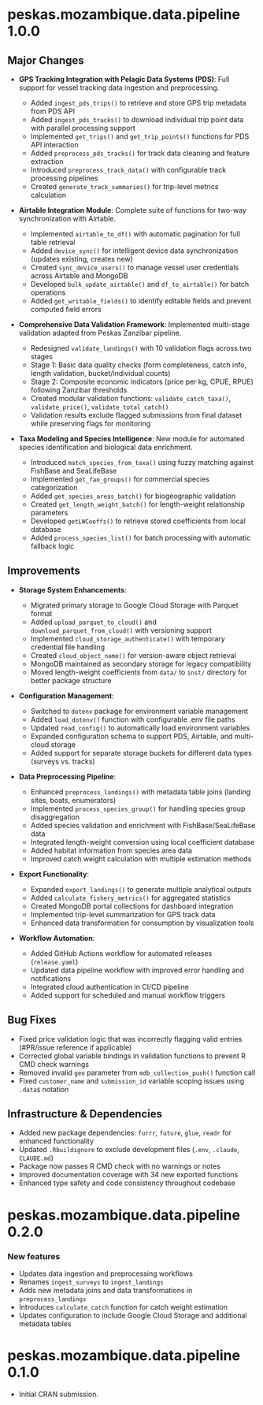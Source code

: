 # peskas.mozambique.data.pipeline 1.0.0

## Major Changes

* **GPS Tracking Integration with Pelagic Data Systems (PDS)**: Full support for vessel tracking data ingestion and preprocessing.
  * Added `ingest_pds_trips()` to retrieve and store GPS trip metadata from PDS API
  * Added `ingest_pds_tracks()` to download individual trip point data with parallel processing support
  * Implemented `get_trips()` and `get_trip_points()` functions for PDS API interaction
  * Added `preprocess_pds_tracks()` for track data cleaning and feature extraction
  * Introduced `preprocess_track_data()` with configurable track processing pipelines
  * Created `generate_track_summaries()` for trip-level metrics calculation

* **Airtable Integration Module**: Complete suite of functions for two-way synchronization with Airtable.
  * Implemented `airtable_to_df()` with automatic pagination for full table retrieval
  * Added `device_sync()` for intelligent device data synchronization (updates existing, creates new)
  * Created `sync_device_users()` to manage vessel user credentials across Airtable and MongoDB
  * Developed `bulk_update_airtable()` and `df_to_airtable()` for batch operations
  * Added `get_writable_fields()` to identify editable fields and prevent computed field errors

* **Comprehensive Data Validation Framework**: Implemented multi-stage validation adapted from Peskas Zanzibar pipeline.
  * Redesigned `validate_landings()` with 10 validation flags across two stages
  * Stage 1: Basic data quality checks (form completeness, catch info, length validation, bucket/individual counts)
  * Stage 2: Composite economic indicators (price per kg, CPUE, RPUE) following Zanzibar thresholds
  * Created modular validation functions: `validate_catch_taxa()`, `validate_price()`, `validate_total_catch()`
  * Validation results exclude flagged submissions from final dataset while preserving flags for monitoring

* **Taxa Modeling and Species Intelligence**: New module for automated species identification and biological data enrichment.
  * Introduced `match_species_from_taxa()` using fuzzy matching against FishBase and SeaLifeBase
  * Implemented `get_fao_groups()` for commercial species categorization
  * Added `get_species_areas_batch()` for biogeographic validation
  * Created `get_length_weight_batch()` for length-weight relationship parameters
  * Developed `getLWCoeffs()` to retrieve stored coefficients from local database
  * Added `process_species_list()` for batch processing with automatic fallback logic

## Improvements

* **Storage System Enhancements**:
  * Migrated primary storage to Google Cloud Storage with Parquet format
  * Added `upload_parquet_to_cloud()` and `download_parquet_from_cloud()` with versioning support
  * Implemented `cloud_storage_authenticate()` with temporary credential file handling
  * Created `cloud_object_name()` for version-aware object retrieval
  * MongoDB maintained as secondary storage for legacy compatibility
  * Moved length-weight coefficients from `data/` to `inst/` directory for better package structure

* **Configuration Management**:
  * Switched to `dotenv` package for environment variable management
  * Added `load_dotenv()` function with configurable .env file paths
  * Updated `read_config()` to automatically load environment variables
  * Expanded configuration schema to support PDS, Airtable, and multi-cloud storage
  * Added support for separate storage buckets for different data types (surveys vs. tracks)

* **Data Preprocessing Pipeline**:
  * Enhanced `preprocess_landings()` with metadata table joins (landing sites, boats, enumerators)
  * Implemented `process_species_group()` for handling species group disaggregation
  * Added species validation and enrichment with FishBase/SeaLifeBase data
  * Integrated length-weight conversion using local coefficient database
  * Added habitat information from species area data
  * Improved catch weight calculation with multiple estimation methods

* **Export Functionality**:
  * Expanded `export_landings()` to generate multiple analytical outputs
  * Added `calculate_fishery_metrics()` for aggregated statistics
  * Created MongoDB portal collections for dashboard integration
  * Implemented trip-level summarization for GPS track data
  * Enhanced data transformation for consumption by visualization tools

* **Workflow Automation**:
  * Added GitHub Actions workflow for automated releases (`release.yaml`)
  * Updated data pipeline workflow with improved error handling and notifications
  * Integrated cloud authentication in CI/CD pipeline
  * Added support for scheduled and manual workflow triggers

## Bug Fixes

* Fixed price validation logic that was incorrectly flagging valid entries (#PR/issue reference if applicable)
* Corrected global variable bindings in validation functions to prevent R CMD check warnings
* Removed invalid `geo` parameter from `mdb_collection_push()` function call
* Fixed `customer_name` and `submission_id` variable scoping issues using `.data$` notation

## Infrastructure & Dependencies

* Added new package dependencies: `furrr`, `future`, `glue`, `readr` for enhanced functionality
* Updated `.Rbuildignore` to exclude development files (`.env`, `.claude`, `CLAUDE.md`)
* Package now passes R CMD check with no warnings or notes
* Improved documentation coverage with 34 new exported functions
* Enhanced type safety and code consistency throughout codebase

# peskas.mozambique.data.pipeline 0.2.0

### New features

- Updates data ingestion and preprocessing workflows
- Renames `ingest_surveys` to `ingest_landings`
- Adds new metadata joins and data transformations in `preprocess_landings`
- Introduces `calculate_catch` function for catch weight estimation
- Updates configuration to include Google Cloud Storage and additional metadata tables

# peskas.mozambique.data.pipeline 0.1.0

* Initial CRAN submission.
